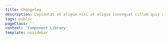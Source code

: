 ```yaml
---
title: Changelog
description: Cupidatat ut aliqua nisi ut aliqua consequat cillum quis et reprehenderit ullamco sint culpa elit.
tags: public
pageClass: ''
context: 'Component Library'
template: nosidebar
---
```


<!-- This page should always be empty, please use the `v` folder to add/edit logs -->